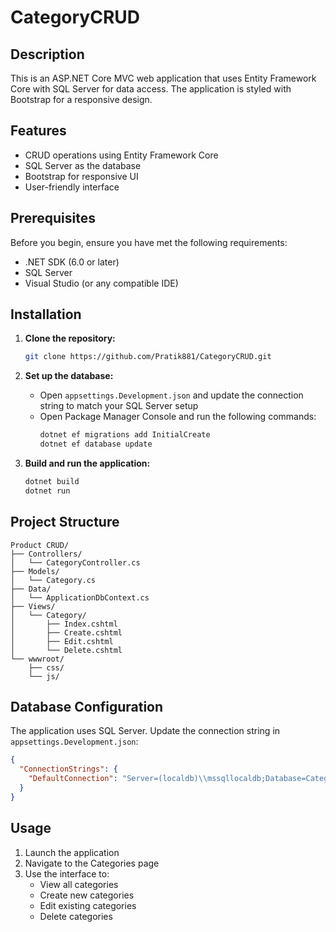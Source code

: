 ﻿# CategoryCRUD

## Description
This is an ASP.NET Core MVC web application that uses Entity Framework Core with SQL Server for data access. The application is styled with Bootstrap for a responsive design.

## Features
- CRUD operations using Entity Framework Core
- SQL Server as the database
- Bootstrap for responsive UI
- User-friendly interface

## Prerequisites
Before you begin, ensure you have met the following requirements:
- .NET SDK (6.0 or later)
- SQL Server
- Visual Studio (or any compatible IDE)

## Installation

1. **Clone the repository:**
   ```bash
   git clone https://github.com/Pratik881/CategoryCRUD.git
   ```

2. **Set up the database:**
   - Open `appsettings.Development.json` and update the connection string to match your SQL Server setup
   - Open Package Manager Console and run the following commands:
     ```bash
     dotnet ef migrations add InitialCreate
     dotnet ef database update
     ```

3. **Build and run the application:**
   ```bash
   dotnet build
   dotnet run
   ```

## Project Structure
```
Product CRUD/
├── Controllers/
│   └── CategoryController.cs
├── Models/
│   └── Category.cs
├── Data/
│   └── ApplicationDbContext.cs
├── Views/
│   └── Category/
│       ├── Index.cshtml
│       ├── Create.cshtml
│       ├── Edit.cshtml
│       └── Delete.cshtml
└── wwwroot/
    ├── css/
    └── js/
```

## Database Configuration
The application uses SQL Server. Update the connection string in `appsettings.Development.json`:

```json
{
  "ConnectionStrings": {
    "DefaultConnection": "Server=(localdb)\\mssqllocaldb;Database=CategoryCRUD;Trusted_Connection=True;MultipleActiveResultSets=true"
  }
}
```

## Usage
1. Launch the application
2. Navigate to the Categories page
3. Use the interface to:
   - View all categories
   - Create new categories
   - Edit existing categories
   - Delete categories


